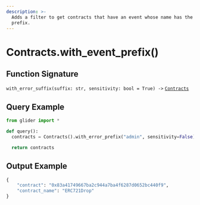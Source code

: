 ```yaml
---
description: >-
  Adds a filter to get contracts that have an event whose name has the given
  prefix.
---
```


# Contracts.with\_event\_prefix()

## Function Signature

`with_error_suffix(suffix: str, sensitivity: bool = True) ->` [`Contracts`](./)

## Query Example

```python
from glider import *

def query():
  contracts = Contracts().with_error_prefix("admin", sensitivity=False).exec(1)

  return contracts
```

## Output Example

```python
{
    "contract": "0x83a41749667ba2c944a7ba4f6287d0652bc440f9",
    "contract_name": "ERC721Drop"
}
```
